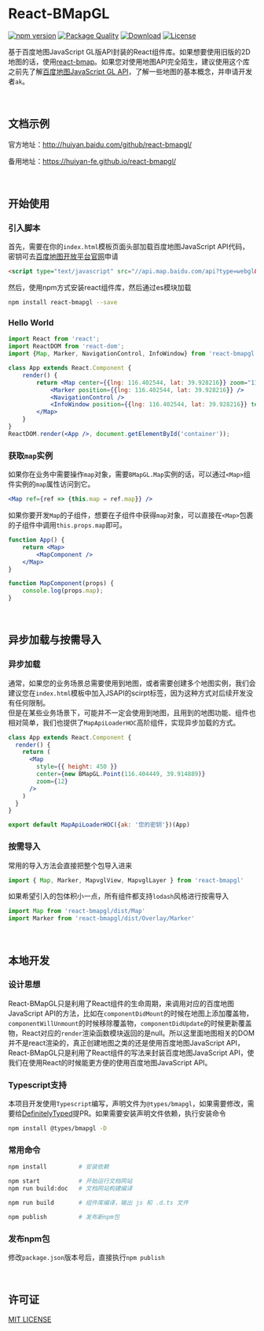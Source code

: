 # React-BMapGL
[![npm version](https://img.shields.io/npm/v/react-bmapgl.svg)](https://www.npmjs.com/package/react-bmapgl)
[![Package Quality](http://npm.packagequality.com/shield/react-bmapgl.svg)](http://packagequality.com/#?package=react-bmapgl)
[![Download](https://img.shields.io/npm/dm/react-bmapgl.svg)](https://www.npmjs.com/package/react-bmapgl)
[![License](https://img.shields.io/github/license/huiyan-fe/react-bmapgl.svg)](https://github.com/huiyan-fe/react-bmapgl)

基于百度地图JavaScript GL版API封装的React组件库。如果想要使用旧版的2D地图的话，使用[react-bmap](https://github.com/huiyan-fe/react-bmap)。如果您对使用地图API完全陌生，建议使用这个库之前先了解[百度地图JavaScript GL API](http://lbsyun.baidu.com/index.php?title=jspopularGL)，了解一些地图的基本概念，并申请开发者`ak`。

<br />

## 文档示例
官方地址：http://huiyan.baidu.com/github/react-bmapgl/

备用地址：https://huiyan-fe.github.io/react-bmapgl/

<br />

## 开始使用

### 引入脚本
首先，需要在你的`index.html`模板页面头部加载百度地图JavaScript API代码，密钥可去[百度地图开放平台官网](http://lbsyun.baidu.com/apiconsole/key)申请
```html
<script type="text/javascript" src="//api.map.baidu.com/api?type=webgl&v=1.0&ak=您的密钥"></script>
```
然后，使用npm方式安装react组件库，然后通过es模块加载
```bash
npm install react-bmapgl --save
```

### Hello World
```jsx static
import React from 'react';
import ReactDOM from 'react-dom';
import {Map, Marker, NavigationControl, InfoWindow} from 'react-bmapgl';

class App extends React.Component {
    render() {
        return <Map center={{lng: 116.402544, lat: 39.928216}} zoom="11">
            <Marker position={{lng: 116.402544, lat: 39.928216}} />
            <NavigationControl /> 
            <InfoWindow position={{lng: 116.402544, lat: 39.928216}} text="内容" title="标题"/>
        </Map>
    }
}
ReactDOM.render(<App />, document.getElementById('container'));

```

### 获取`map`实例
如果你在业务中需要操作`map`对象，需要`BMapGL.Map`实例的话，可以通过`<Map>`组件实例的`map`属性访问到它。
```jsx static
<Map ref={ref => {this.map = ref.map}} />
```
如果你要开发`Map`的子组件，想要在子组件中获得`map`对象，可以直接在`<Map>`包裹的子组件中调用`this.props.map`即可。
```jsx static
function App() {
    return <Map>
        <MapComponent />
    </Map>
}

function MapComponent(props) {
    console.log(props.map);
}
```

<br />

## 异步加载与按需导入

### 异步加载
通常，如果您的业务场景总需要使用到地图，或者需要创建多个地图实例，我们会建议您在`index.html`模板中加入JSAPI的scirpt标签，因为这种方式对后续开发没有任何限制。  
但是在某些业务场景下，可能并不一定会使用到地图，且用到的地图功能、组件也相对简单，我们也提供了`MapApiLoaderHOC`高阶组件，实现异步加载的方式。
```jsx static
class App extends React.Component {
  render() {
    return (
      <Map
        style={{ height: 450 }}
        center={new BMapGL.Point(116.404449, 39.914889)}
        zoom={12}
      />
    )
  }
}

export default MapApiLoaderHOC({ak: '您的密钥'})(App)
```

### 按需导入
常用的导入方法会直接把整个包导入进来
```jsx static
import { Map, Marker, MapvglView, MapvglLayer } from 'react-bmapgl'
```
如果希望引入的包体积小一点，所有组件都支持`lodash`风格进行按需导入
```jsx static
import Map from 'react-bmapgl/dist/Map'
import Marker from 'react-bmapgl/dist/Overlay/Marker'
```

<br />

## 本地开发

### 设计思想
React-BMapGL只是利用了React组件的生命周期，来调用对应的百度地图JavaScript API的方法，比如在`componentDidMount`的时候在地图上添加覆盖物，`componentWillUnmount`的时候移除覆盖物，`componentDidUpdate`的时候更新覆盖物，React对应的`render`渲染函数模块返回的是null。所以这里面地图相关的DOM并不是react渲染的，真正创建地图之类的还是使用百度地图JavaScript API，React-BMapGL只是利用了React组件的写法来封装百度地图JavaScript API，使我们在使用React的时候能更方便的使用百度地图JavaScript API。

### Typescript支持
本项目开发使用`Typescript`编写，声明文件为`@types/bmapgl`，如果需要修改，需要给[DefinitelyTyped](https://github.com/DefinitelyTyped/DefinitelyTyped)提PR。如果需要安装声明文件依赖，执行安装命令
```bash
npm install @types/bmapgl -D
```

### 常用命令
```bash
npm install         # 安装依赖

npm start           # 开始运行文档网站
npm run build:doc   # 文档网站构建编译

npm run build       # 组件库编译，输出 js 和 .d.ts 文件

npm publish         # 发布新npm包
```

### 发布npm包
修改`package.json`版本号后，直接执行`npm publish`

<br />

## 许可证
[MIT LICENSE](./LICENSE)

